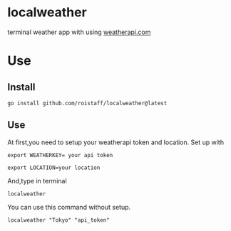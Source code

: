 # localweather
 terminal weather app with using [weatherapi.com](https://www.weatherapi.com/)
 # Use
 ## Install
 ```
go install github.com/roistaff/localweather@latest
```
## Use
At first,you need to setup your weatherapi token and location.
Set up with
```
export WEATHERKEY= your api token 
```
```
export LOCATION=your location
```
And,type in terminal
```
localweather
```
You can use this command without setup.
```
localweather "Tokyo" "api_token"
```
